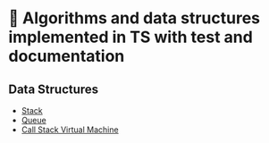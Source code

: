 # 📝 Algorithms and data structures implemented in TS with test and documentation

## Data Structures
- [Stack](data_structures/stack-list.ts)
- [Queue](data_structures/queue-list.ts)
- [Call Stack Virtual Machine](data_structures/exercise/virtualMachine.ts)
